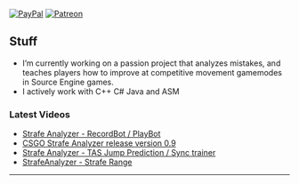[![PayPal](https://img.shields.io/badge/donate-PayPal-104098.svg?style=plastic&logo=PayPal)](https://paypal.me/spicycurrey)
[![Patreon](https://img.shields.io/badge/support%20me-Patreon-104098.svg?style=plastic&logo=Patreon)](https://www.patreon.com/spicycurrey)
## Stuff
- I’m currently working on a passion project that analyzes mistakes, and teaches players how to improve at competitive movement gamemodes in Source Engine games.
- I actively work with C++ C# Java and ASM
### Latest Videos
<!-- YOUTUBE:START -->
- [Strafe Analyzer - RecordBot / PlayBot](https://www.youtube.com/watch?v=nJZk4zuiHkY)
- [CSGO Strafe Analyzer release version 0.9 ](https://www.youtube.com/watch?v=XSQNXGm-n3I)
- [Strafe Analyzer - TAS Jump Prediction / Sync trainer](https://www.youtube.com/watch?v=iY2L3Ftp3VI)
- [StrafeAnalyzer - Strafe Range](https://www.youtube.com/watch?v=nLl8XsQlLqI)
<!-- YOUTUBE:END -->
---
[youtube]: https://www.youtube.com/channel/UC-22kxkKtKnBZugyPFwl9bw
